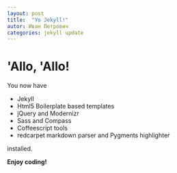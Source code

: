 ```yaml
---
layout: post
title:  "Yo Jekyll!"
autor: Иван Петрович
categories: jekyll update
---
```


# 'Allo, 'Allo!

You now have

- Jekyll
- Html5 Boilerplate based templates
- jQuery and Modernizr
- Sass and Compass
- Coffeescript tools
- redcarpet markdown parser and Pygments highlighter

installed.

**Enjoy coding!**
